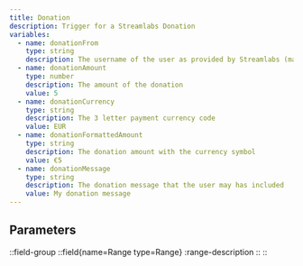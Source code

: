 ```yaml
---
title: Donation
description: Trigger for a Streamlabs Donation
variables:
  - name: donationFrom
    type: string
    description: The username of the user as provided by Streamlabs (may not be from Twitch)
  - name: donationAmount
    type: number
    description: The amount of the donation
    value: 5
  - name: donationCurrency
    type: string
    description: The 3 letter payment currency code
    value: EUR
  - name: donationFormattedAmount
    type: string
    description: The donation amount with the currency symbol
    value: €5
  - name: donationMessage
    type: string
    description: The donation message that the user may has included
    value: My donation message
---
```


## Parameters
::field-group
  ::field{name=Range type=Range}
    :range-description
  ::
::